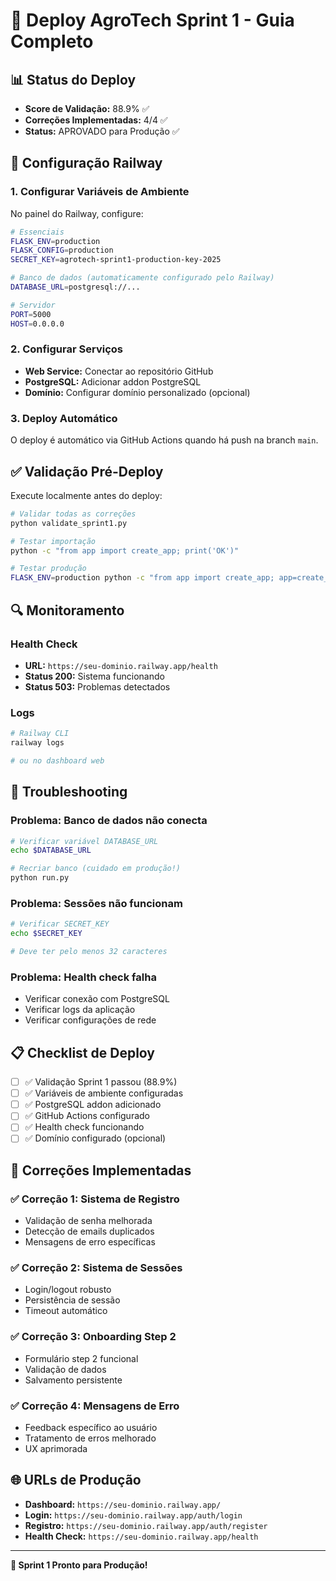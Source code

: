 # 🚀 Deploy AgroTech Sprint 1 - Guia Completo

## 📊 Status do Deploy
- **Score de Validação:** 88.9% ✅
- **Correções Implementadas:** 4/4 ✅
- **Status:** APROVADO para Produção ✅

## 🔧 Configuração Railway

### 1. Configurar Variáveis de Ambiente
No painel do Railway, configure:

```bash
# Essenciais
FLASK_ENV=production
FLASK_CONFIG=production
SECRET_KEY=agrotech-sprint1-production-key-2025

# Banco de dados (automaticamente configurado pelo Railway)
DATABASE_URL=postgresql://...

# Servidor
PORT=5000
HOST=0.0.0.0
```

### 2. Configurar Serviços
- **Web Service:** Conectar ao repositório GitHub
- **PostgreSQL:** Adicionar addon PostgreSQL
- **Domínio:** Configurar domínio personalizado (opcional)

### 3. Deploy Automático
O deploy é automático via GitHub Actions quando há push na branch `main`.

## ✅ Validação Pré-Deploy

Execute localmente antes do deploy:
```bash
# Validar todas as correções
python validate_sprint1.py

# Testar importação
python -c "from app import create_app; print('OK')"

# Testar produção
FLASK_ENV=production python -c "from app import create_app; app=create_app('production'); print('OK')"
```

## 🔍 Monitoramento

### Health Check
- **URL:** `https://seu-dominio.railway.app/health`
- **Status 200:** Sistema funcionando
- **Status 503:** Problemas detectados

### Logs
```bash
# Railway CLI
railway logs

# ou no dashboard web
```

## 🚨 Troubleshooting

### Problema: Banco de dados não conecta
```bash
# Verificar variável DATABASE_URL
echo $DATABASE_URL

# Recriar banco (cuidado em produção!)
python run.py
```

### Problema: Sessões não funcionam
```bash
# Verificar SECRET_KEY
echo $SECRET_KEY

# Deve ter pelo menos 32 caracteres
```

### Problema: Health check falha
- Verificar conexão com PostgreSQL
- Verificar logs da aplicação
- Verificar configurações de rede

## 📋 Checklist de Deploy

- [ ] ✅ Validação Sprint 1 passou (88.9%)
- [ ] ✅ Variáveis de ambiente configuradas
- [ ] ✅ PostgreSQL addon adicionado
- [ ] ✅ GitHub Actions configurado
- [ ] ✅ Health check funcionando
- [ ] ✅ Domínio configurado (opcional)

## 🎯 Correções Implementadas

### ✅ Correção 1: Sistema de Registro
- Validação de senha melhorada
- Detecção de emails duplicados
- Mensagens de erro específicas

### ✅ Correção 2: Sistema de Sessões  
- Login/logout robusto
- Persistência de sessão
- Timeout automático

### ✅ Correção 3: Onboarding Step 2
- Formulário step 2 funcional
- Validação de dados
- Salvamento persistente

### ✅ Correção 4: Mensagens de Erro
- Feedback específico ao usuário
- Tratamento de erros melhorado
- UX aprimorada

## 🌐 URLs de Produção

- **Dashboard:** `https://seu-dominio.railway.app/`
- **Login:** `https://seu-dominio.railway.app/auth/login`
- **Registro:** `https://seu-dominio.railway.app/auth/register`
- **Health Check:** `https://seu-dominio.railway.app/health`

---

**🎉 Sprint 1 Pronto para Produção!**
